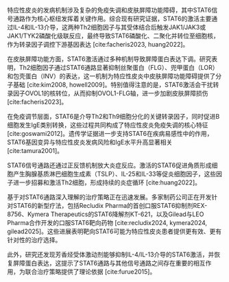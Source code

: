 特应性皮炎的发病机制涉及复杂的免疫失调和皮肤屏障功能障碍，其中STAT6信号通路作为核心枢纽发挥着关键作用。综合现有研究证据，STAT6的激活主要通过IL-4和IL-13介导，这两种Th2细胞因子与其受体结合后触发JAK1/JAK3或JAK1/TYK2磷酸化级联反应，最终导致STAT6磷酸化、二聚化并转位至细胞核，作为转录因子调控下游基因表达 [cite:facheris2023, huang2022]。

在皮肤屏障功能方面，STAT6激活通过多种机制导致屏障蛋白表达下调。研究表明，Th2细胞因子通过STAT6通路显著抑制丝聚蛋白（FLG）、兜甲蛋白（LOR）和包壳蛋白（INV）的表达，这一机制为特应性皮炎中皮肤屏障功能障碍提供了分子基础 [cite:kim2008, howell2009]。特别值得注意的是，STAT6激活会干扰转录因子OVOL1的核转位，从而抑制OVOL1-FLG轴，进一步加剧皮肤屏障损伤 [cite:facheris2023]。

在免疫调节层面，STAT6是介导Th2和Th9细胞分化的关键转录因子，同时促进B细胞发生IgE类别转换，这些过程共同构成了特应性皮炎免疫失调的核心特征 [cite:goswami2012]。遗传学证据进一步支持STAT6在疾病易感性中的作用，STAT6基因变异与特应性皮炎发病风险和IgE水平升高显著相关 [cite:tamura2001]。

STAT6信号通路还通过正反馈机制放大炎症反应。激活的STAT6促进角质形成细胞产生胸腺基质淋巴细胞生成素（TSLP）、IL-25和IL-33等促炎细胞因子，这些因子进一步招募和激活Th2细胞，形成持续的炎症循环 [cite:huang2022]。

基于对STAT6通路深入理解的治疗策略正在迅速发展。多家制药公司正在开发针对STAT6的新型疗法，包括Recludix Pharma的首创口服STAT6抑制剂REX-8756、Kymera Therapeutics的STAT6降解剂KT-621，以及Gilead与LEO Pharma合作开发的口服STAT6靶向药物 [cite:recludix2024, kymera2024, gilead2025]。这些进展表明靶向STAT6可能为特应性皮炎患者提供更有效、更有针对性的治疗选择。

此外，研究还发现芳香烃受体激动剂能够抑制IL-4/IL-13介导的STAT6激活，并恢复屏障蛋白表达，这提示了STAT6通路与其他信号通路之间存在重要的相互作用，为联合治疗策略提供了理论依据 [cite:furue2015]。